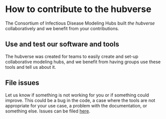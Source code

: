 # How to contribute to the hubverse  

The Consortium of Infectious Disease Modeling Hubs built _the hubverse_ collaboratively and we benefit from your contributions.  

## Use and test our software and tools  

The hubverse was created for teams to easily create and set-up collaborative modeling hubs, and we benefit from having groups use these tools and tell us about it.  

## File issues  

Let us know if something is not working for you or if something could improve. This could be a bug in the code, a case where the tools are not appropriate for your use case, a problem with the documentation, or something else. Issues can be filed [here](https://github.com/Infectious-Disease-Modeling-Hubs/hubDocs/issues).  

